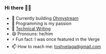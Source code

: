 ### Hi there 👋🏽

- 🎥 Currently building [Ohmystream](ohmystream.co)
- 💜 Programming is my passion 
- 📓 [Technical Writing](https://medium.com/@toshvelaga)
- 😄 Pronouns: he/him
- ⚡ Fun fact: I was once featured in the Verge
- 📫 How to reach me: toshvelaga@gmail.com


